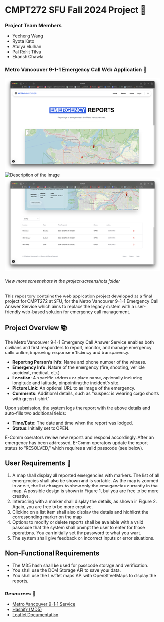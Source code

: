 # CMPT272 SFU Fall 2024 Project 🚀

### Project Team Members

- Yecheng Wang
- Ryota Kato
- Atulya Mulhan
- Pal Rohit Tilva
- Ekansh Chawla

### Metro Vancouver 9-1-1 Emergency Call Web Application 🚨

![Description of the image](project-screenshots/home1.png)
![Description of the image](project-screenshots/home2.png)
![Description of the image](project-screenshots/home3.png)

###### View more screenshots in the _project-screenshots_ folder

This repository contains the web application project developed as a final project for CMPT272 at SFU, for the Metro Vancouver 9-1-1 Emergency Call Answer Service which aims to replace the legacy system with a user-friendly web-based solution for emergency call management.

## Project Overview 📚

The Metro Vancouver 9-1-1 Emergency Call Answer Service enables both civilians and first responders to report, monitor, and manage emergency calls online, improving response efficiency and transparency.

- **Reporting Person’s Info**: Name and phone number of the witness.
- **Emergency Info**: Nature of the emergency (fire, shooting, vehicle accident, medical, etc.)
- **Location**: A specific address or place name, optionally including longitude and latitude, pinpointing the incident's site.
- **Picture Link**: An optional URL to an image of the emergency.
- **Comments**: Additional details, such as "suspect is wearing cargo shorts with green t-shirt"

Upon submission, the system logs the report with the above details and auto-fills two additional fields:

- **Time/Date**: The date and time when the report was lodged.
- **Status**: Initially set to OPEN.

E-Comm operators review new reports and respond accordingly. After an emergency has been addressed, E-Comm operators update the report status to "RESOLVED," which requires a valid passcode (see below).

## User Requirements 👤

1. A map shall display all reported emergencies with markers. The list of all emergencies shall also be shown and is sortable. As the map is zoomed in or out, the list changes to show only the emergencies currently in the map. A possible design is shown in Figure 1, but you are free to be more creative.
2. Interacting with a marker shall display the details, as shown in Figure 2. Again, you are free to be more creative.
3. Clicking on a list item shall also display the details and highlight the corresponding marker on the map.
4. Options to modify or delete reports shall be available with a valid passcode that the system shall prompt the user to enter for those operations. You can initially set the password to what you want.
5. The system shall give feedback on incorrect inputs or error situations.

## Non-Functional Requirements

- The MD5 hash shall be used for passcode storage and verification.
- You shall use the DOM Storage API to save your data.
- You shall use the Leaflet maps API with OpenStreetMaps to display the reports.

### Resources 🔗

- [Metro Vancouver 9-1-1 Service](https://metrovancouver.org/services/emergency-management/9-1-1-service)
- [Hashify (MD5)](https://hashify.net/)
- [Leaflet Documentation](https://leafletjs.com/reference.html)
